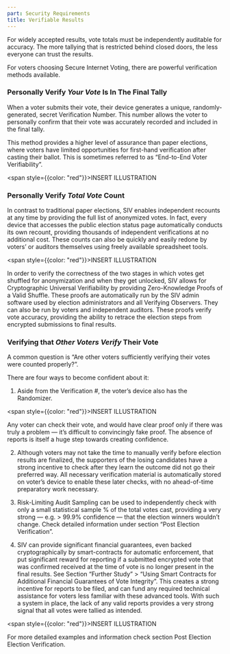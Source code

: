 ```yaml
---
part: Security Requirements
title: Verifiable Results
---
```


For widely accepted results, vote totals must be independently auditable for accuracy. The more tallying that is restricted behind closed doors, the less everyone can trust the results.

For voters choosing Secure Internet Voting, there are powerful verification methods available.

### Personally Verify _Your Vote_ Is In The Final Tally

When a voter submits their vote, their device generates a unique, randomly-generated, secret Verification Number. This number allows the voter to personally confirm that their vote was accurately recorded and included in the final tally.

This method provides a higher level of assurance than paper elections, where voters have limited opportunities for first-hand verification after casting their ballot. This is sometimes referred to as “End-to-End Voter Verifiability”.

<span style={{color: "red"}}>INSERT ILLUSTRATION</span>

### Personally Verify _Total Vote_ Count

In contrast to traditional paper elections, SIV enables independent recounts at any time by providing the full list of anonymized votes. In fact, every device that accesses the public election status page automatically conducts its own recount, providing thousands of independent verifications at no additional cost. These counts can also be quickly and easily redone by voters’ or auditors themselves using freely available spreadsheet tools.

<span style={{color: "red"}}>INSERT ILLUSTRATION</span>

In order to verify the correctness of the two stages in which votes get shuffled for anonymization and when they get unlocked, SIV allows for Cryptographic Universal Verifiability by providing Zero-Knowledge Proofs of a Valid Shuffle. These proofs are automatically run by the SIV admin software used by election administrators and all Verifying Observers. They can also be run by voters and independent auditors. These proofs verify vote accuracy, providing the ability to retrace the election steps from encrypted submissions to final results.

### Verifying that _Other Voters Verify_ Their Vote

A common question is “Are other voters sufficiently verifying their votes were counted properly?”.

There are four ways to become confident about it:

1. Aside from the Verification #, the voter’s device also has the Randomizer.

<span style={{color: "red"}}>INSERT ILLUSTRATION</span>

Any voter can check their vote, and would have clear proof only if there was truly a problem — it’s difficult to convincingly fake proof. The absence of reports is itself a huge step towards creating confidence.

2. Although voters may not take the time to manually verify before election results are finalized, the supporters of the losing candidates have a strong incentive to check after they learn the outcome did not go their preferred way. All necessary verification material is automatically stored on voter’s device to enable these later checks, with no ahead-of-time preparatory work necessary.

3. Risk-Limiting Audit Sampling can be used to independently check with only a small statistical sample % of the total votes cast, providing a very strong — e.g. > 99.9% confidence — that the election winners wouldn’t change. Check detailed information under section “Post Election Verification”.

4. SIV can provide significant financial guarantees, even backed cryptographically by smart-contracts for automatic enforcement, that put significant reward for reporting if a submitted encrypted vote that was confirmed received at the time of vote is no longer present in the final results. See Section “Further Study” > “Using Smart Contracts for Additional Financial Guarantees of Vote Integrity”. This creates a strong incentive for reports to be filed, and can fund any required technical assistance for voters less familiar with these advanced tools. With such a system in place, the lack of any valid reports provides a very strong signal that all votes were tallied as intended.

<span style={{color: "red"}}>INSERT ILLUSTRATION</span>

For more detailed examples and information check section Post Election Election Verification.
